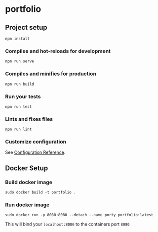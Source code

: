 # portfolio

## Project setup
```
npm install
```

### Compiles and hot-reloads for development
```
npm run serve
```

### Compiles and minifies for production
```
npm run build
```

### Run your tests
```
npm run test
```

### Lints and fixes files
```
npm run lint
```

### Customize configuration
See [Configuration Reference](https://cli.vuejs.org/config/).


## Docker Setup

### Build docker image
```
sudo docker build -t portfolio .
```

### Run docker image
```
sudo docker run -p 8080:8080 --detach --name porty portfolio:latest
```

This will bind your `localhost:8080` to the containers port `8080`